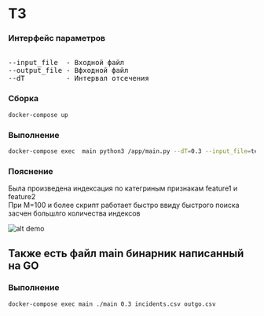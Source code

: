 ТЗ
========================
### Интерфейс параметров  
<pre> 
--input_file  - Входной файл
--output_file - Вфходной файл
--dT          - Интервал отсечения
</pre>

 
### Сборка
```bash
docker-compose up 
```
### Выполнение
```bash
docker-compose exec  main python3 /app/main.py --dT=0.3 --input_file=test.csv  --output_file=output.csv 
```
 
 
### Пояснение
Была произведена индексация по категриным признакам feature1 и feature2   
При M=100 и более скрипт работает быстро ввиду быстрого поиска засчен большлго количества индексов

![alt demo](https://github.com/bedretdinov/TZ3/Diagram.png)


## Также есть файл main бинарник написанный на GO


### Выполнение
```bash
docker-compose exec main ./main 0.3 incidents.csv outgo.csv 
``` 